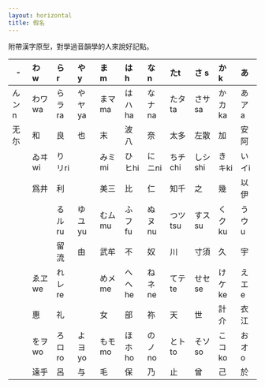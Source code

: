 ```yaml
---
layout: horizontal
title: 假名
---
```

附帶漢字原型，對學過音韻學的人來說好記點。

|-|わ w|ら r|や y|ま m|は h|な n|たt |さ s|か k|あ
|-|:---|:---|:---|:---|:---|:---|:---|:---|:---|:---
|んンn|わワwa|らラra|やヤya|まマma|はハha|なナna|たタta|さサsa|かカka|あアa
|无尓|和|良|也|末|波八|奈|太多|左散|加|安阿
||ゐヰwi|りリri||みミmi|ひヒhi|にニni|ちチchi|しシshi|きキki|いイi
||爲井|利||美三|比|仁|知千|之|幾|以伊
|||るルru|ゆユyu|むムmu|ふフfu|ぬヌnu|つツtsu|すスsu|くクku|うウu
|||留流|由|武牟|不|奴|川|寸須|久|宇
||ゑヱwe|れレre||めメme|へヘhe|ねネne|てテte|せセse|けケke|えエe
||惠|礼||女|部|祢|天|世|計介|衣江
||をヲwo|ろロro|よヨyo|もモmo|ほホho|のノno|とトto|そソso|こコko|おオo
||遠乎|呂|与|毛|保|乃|止|曾|己|於